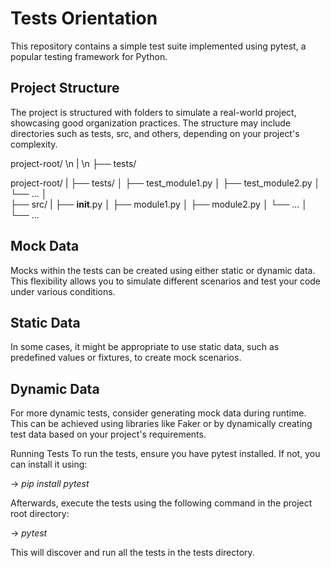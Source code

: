 # Tests Orientation
This repository contains a simple test suite implemented using pytest, a popular testing framework for Python.

## Project Structure
The project is structured with folders to simulate a real-world project, showcasing good organization practices. The structure may include directories such as tests, src, and others, depending on your project's complexity.


project-root/ \n
| \n
├── tests/

project-root/ 
| 
├── tests/ 
│   ├── test_module1.py 
│   ├── test_module2.py 
│   └── ... 
│  
├── src/ 
|   ├── __init__.py 
│   ├── module1.py 
│   ├── module2.py 
│   └── ... 
│ 
└── ... 


## Mock Data
Mocks within the tests can be created using either static or dynamic data. This flexibility allows you to simulate different scenarios and test your code under various conditions.

## Static Data
In some cases, it might be appropriate to use static data, such as predefined values or fixtures, to create mock scenarios.

## Dynamic Data
For more dynamic tests, consider generating mock data during runtime. This can be achieved using libraries like Faker or by dynamically creating test data based on your project's requirements.

Running Tests
To run the tests, ensure you have pytest installed. If not, you can install it using:

-> *pip install pytest*

Afterwards, execute the tests using the following command in the project root directory:

-> *pytest*

This will discover and run all the tests in the tests directory.

